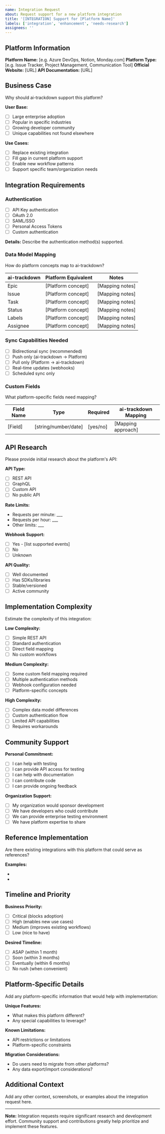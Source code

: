 ```yaml
---
name: Integration Request
about: Request support for a new platform integration
title: '[INTEGRATION] Support for [Platform Name]'
labels: ['integration', 'enhancement', 'needs-research']
assignees: ''
---
```


## Platform Information
**Platform Name:** [e.g. Azure DevOps, Notion, Monday.com]
**Platform Type:** [e.g. Issue Tracker, Project Management, Communication Tool]
**Official Website:** [URL]
**API Documentation:** [URL]

## Business Case
Why should ai-trackdown support this platform?

**User Base:**
- [ ] Large enterprise adoption
- [ ] Popular in specific industries
- [ ] Growing developer community
- [ ] Unique capabilities not found elsewhere

**Use Cases:**
- [ ] Replace existing integration
- [ ] Fill gap in current platform support
- [ ] Enable new workflow patterns
- [ ] Support specific team/organization needs

## Integration Requirements

### Authentication
- [ ] API Key authentication
- [ ] OAuth 2.0
- [ ] SAML/SSO
- [ ] Personal Access Tokens
- [ ] Custom authentication

**Details:** Describe the authentication method(s) supported.

### Data Model Mapping
How do platform concepts map to ai-trackdown?

| ai-trackdown | Platform Equivalent | Notes |
|--------------|-------------------|-------|
| Epic | [Platform concept] | [Mapping notes] |
| Issue | [Platform concept] | [Mapping notes] |
| Task | [Platform concept] | [Mapping notes] |
| Status | [Platform concept] | [Mapping notes] |
| Labels | [Platform concept] | [Mapping notes] |
| Assignee | [Platform concept] | [Mapping notes] |

### Sync Capabilities Needed
- [ ] Bidirectional sync (recommended)
- [ ] Push only (ai-trackdown → Platform)
- [ ] Pull only (Platform → ai-trackdown)
- [ ] Real-time updates (webhooks)
- [ ] Scheduled sync only

### Custom Fields
What platform-specific fields need mapping?

| Field Name | Type | Required | ai-trackdown Mapping |
|------------|------|----------|-------------------|
| [Field] | [string/number/date] | [yes/no] | [Mapping approach] |

## API Research
Please provide initial research about the platform's API:

**API Type:**
- [ ] REST API
- [ ] GraphQL
- [ ] Custom API
- [ ] No public API

**Rate Limits:**
- Requests per minute: ___
- Requests per hour: ___
- Other limits: ___

**Webhook Support:**
- [ ] Yes - [list supported events]
- [ ] No
- [ ] Unknown

**API Quality:**
- [ ] Well documented
- [ ] Has SDKs/libraries
- [ ] Stable/versioned
- [ ] Active community

## Implementation Complexity
Estimate the complexity of this integration:

**Low Complexity:**
- [ ] Simple REST API
- [ ] Standard authentication
- [ ] Direct field mapping
- [ ] No custom workflows

**Medium Complexity:**
- [ ] Some custom field mapping required
- [ ] Multiple authentication methods
- [ ] Webhook configuration needed
- [ ] Platform-specific concepts

**High Complexity:**
- [ ] Complex data model differences
- [ ] Custom authentication flow
- [ ] Limited API capabilities
- [ ] Requires workarounds

## Community Support
**Personal Commitment:**
- [ ] I can help with testing
- [ ] I can provide API access for testing
- [ ] I can help with documentation
- [ ] I can contribute code
- [ ] I can provide ongoing feedback

**Organization Support:**
- [ ] My organization would sponsor development
- [ ] We have developers who could contribute
- [ ] We can provide enterprise testing environment
- [ ] We have platform expertise to share

## Reference Implementation
Are there existing integrations with this platform that could serve as references?

**Examples:**
- [Tool/Library name]: [URL]
- [Tool/Library name]: [URL]

## Timeline and Priority
**Business Priority:**
- [ ] Critical (blocks adoption)
- [ ] High (enables new use cases)
- [ ] Medium (improves existing workflows)
- [ ] Low (nice to have)

**Desired Timeline:**
- [ ] ASAP (within 1 month)
- [ ] Soon (within 3 months)
- [ ] Eventually (within 6 months)
- [ ] No rush (when convenient)

## Platform-Specific Details
Add any platform-specific information that would help with implementation:

**Unique Features:**
- What makes this platform different?
- Any special capabilities to leverage?

**Known Limitations:**
- API restrictions or limitations
- Platform-specific constraints

**Migration Considerations:**
- Do users need to migrate from other platforms?
- Any data export/import considerations?

## Additional Context
Add any other context, screenshots, or examples about the integration request here.

---

**Note:** Integration requests require significant research and development effort. Community support and contributions greatly help prioritize and implement these features.